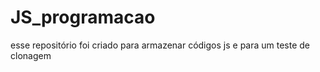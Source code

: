 # JS_programacao
esse repositório foi criado para armazenar códigos js e para um teste de clonagem 
